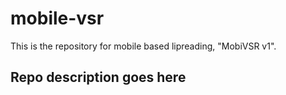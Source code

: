 # mobile-vsr

This is the repository for mobile based lipreading, "MobiVSR v1".

Repo description goes here
---------------------------------------------------------------------------------------------
